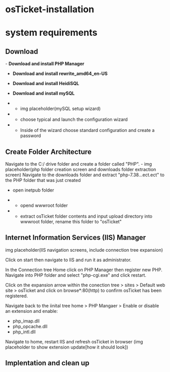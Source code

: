 # osTicket-installation


<h1>system requirements</h1>

<h2>Download</h2>
-  <b>Download and install PHP Manager</b>

-  <b>Download and install rewrite_amd64_en-US</b>

-  <b>Download and install HeidiSQL</b>

-  <b>Download and install mySQL</b>

-  -  img placeholder(mySQL setup wizard)

-  -  choose typical and launch the configuration wizard
-  -  Inside of the wizard choose standard configuration and create a password


<h2>Create Folder Architecture</h2>
Navigate to the C:/ drive folder and create a folder called "PHP".
- img placeholder(php folder creation screen and downloads folder extraction screen)
Navigate to the downloads folder and extract "php-7.38...ect.ect" to the PHP folder that was just created

-  open inetpub folder

-  -  opend wwwroot folder
-  -  extract osTicket folder contents and input upload directory into wwwroot folder, rename this folder to "osTicket"
 


<h2>Internet Information Services (IIS) Manager</h2>

img placeholder(IIS navigation screens, include connection tree expansion)

Click on start then navigate to IIS and run it as administrator.

In the Connection tree Home click on PHP Manager then register new PHP. Navigate into PHP folder and select "php-cgi.exe" and click restart.

Click on the expansion arrow within the conection tree > sites > Default web site > osTicket and click on browse*:80(http) to confirm osTicket has been registered.

Navigate back to the iinital tree home > PHP Mangaer > Enable or disable an extension and enable:

-  php_imap.dll
-  php_opcache.dll
-  php_intl.dll

Navigate to home, restart IIS and refresh osTicket in browser (img placeholder to show extension update[how it should look])


<h2>Implentation and clean up</h2>

